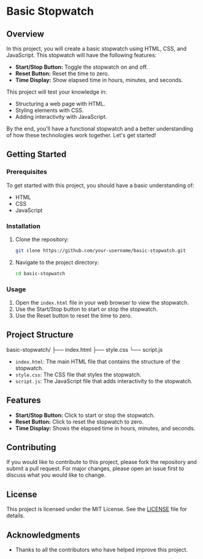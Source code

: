 # Basic Stopwatch

## Overview

In this project, you will create a basic stopwatch using HTML, CSS, and JavaScript. This stopwatch will have the following features:

- **Start/Stop Button:** Toggle the stopwatch on and off.
- **Reset Button:** Reset the time to zero.
- **Time Display:** Show elapsed time in hours, minutes, and seconds.

This project will test your knowledge in:

- Structuring a web page with HTML.
- Styling elements with CSS.
- Adding interactivity with JavaScript.

By the end, you'll have a functional stopwatch and a better understanding of how these technologies work together. Let's get started!

## Getting Started

### Prerequisites

To get started with this project, you should have a basic understanding of:

- HTML
- CSS
- JavaScript

### Installation

1. Clone the repository:
    ```bash
    git clone https://github.com/your-username/basic-stopwatch.git
    ```
2. Navigate to the project directory:
    ```bash
    cd basic-stopwatch
    ```

### Usage

1. Open the `index.html` file in your web browser to view the stopwatch.
2. Use the Start/Stop button to start or stop the stopwatch.
3. Use the Reset button to reset the time to zero.

## Project Structure
basic-stopwatch/
├── index.html
├── style.css
└── script.js


- `index.html`: The main HTML file that contains the structure of the stopwatch.
- `style.css`: The CSS file that styles the stopwatch.
- `script.js`: The JavaScript file that adds interactivity to the stopwatch.

## Features

- **Start/Stop Button:** Click to start or stop the stopwatch.
- **Reset Button:** Click to reset the stopwatch to zero.
- **Time Display:** Shows the elapsed time in hours, minutes, and seconds.

## Contributing

If you would like to contribute to this project, please fork the repository and submit a pull request. For major changes, please open an issue first to discuss what you would like to change.

## License

This project is licensed under the MIT License. See the [LICENSE](LICENSE) file for details.

## Acknowledgments

- Thanks to all the contributors who have helped improve this project.
